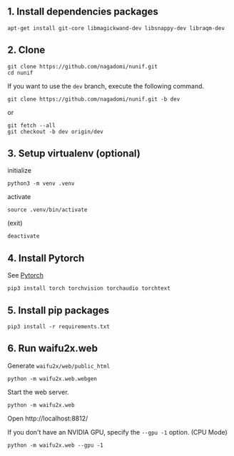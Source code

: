 ## 1. Install dependencies packages

```
apt-get install git-core libmagickwand-dev libsnappy-dev libraqm-dev
```

## 2. Clone

```
git clone https://github.com/nagadomi/nunif.git
cd nunif
```

If you want to use the `dev` branch, execute the following command.
```
git clone https://github.com/nagadomi/nunif.git -b dev
```
or
```
git fetch --all
git checkout -b dev origin/dev
```

## 3. Setup virtualenv (optional)

initialize
```
python3 -m venv .venv
```

activate
```
source .venv/bin/activate
```

(exit)
```
deactivate
```

## 4. Install Pytorch

See [Pytorch](https://pytorch.org/get-started/locally/)

```
pip3 install torch torchvision torchaudio torchtext
```

## 5. Install pip packages

```
pip3 install -r requirements.txt
```

## 6. Run waifu2x.web

Generate `waifu2x/web/public_html`
```
python -m waifu2x.web.webgen
```

Start the web server.
```
python -m waifu2x.web
```
Open http://localhost:8812/

If you don't have an NVIDIA GPU, specify the `--gpu -1` option. (CPU Mode)
```
python -m waifu2x.web --gpu -1
```
